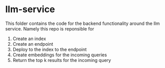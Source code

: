 # llm-service

This folder contains the code for the backend functionality around the llm service.
Namely this repo is reponsible for

1. Create an index
2. Create an endpoint
3. Deploy to the index to the endpoint
4. Create embeddings for the incoming queries
5. Return the top k results for the incoming query
